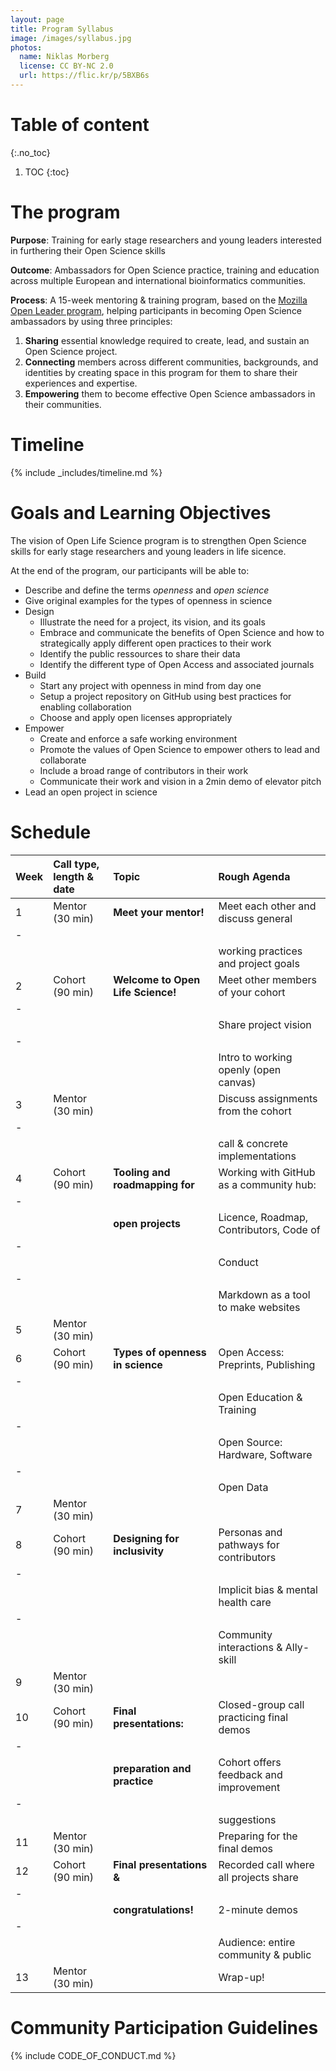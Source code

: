 ```yaml
---
layout: page
title: Program Syllabus
image: /images/syllabus.jpg
photos:
  name: Niklas Morberg
  license: CC BY-NC 2.0
  url: https://flic.kr/p/5BXB6s
---
```


# Table of content
{:.no_toc}

1. TOC
{:toc}

# The program

**Purpose**: Training for early stage researchers and young leaders interested in furthering their
Open Science skills

**Outcome**: Ambassadors for Open Science practice, training and education across multiple European
and international bioinformatics communities.

**Process**: A 15-week mentoring & training program, based on the [Mozilla Open Leader program](https://foundation.mozilla.org/en/opportunity/mozilla-open-leaders/), helping participants in becoming Open Science ambassadors by using three principles:

1. **Sharing** essential knowledge required to create, lead, and sustain an Open Science project.
2. **Connecting** members across different communities, backgrounds, and identities by creating space in this program for them to share their experiences and expertise.
3. **Empowering** them to become effective Open Science ambassadors in their communities.

# Timeline

{% include _includes/timeline.md %}

# Goals and Learning Objectives

The vision of Open Life Science program is to strengthen Open Science skills for early stage researchers and young leaders in life sicence.

At the end of the program, our participants will be able to:
- Describe and define the terms *openness* and *open science*
- Give original examples for the types of openness in science
- Design
  - Illustrate the need for a project, its vision, and its goals
  - Embrace and communicate the benefits of Open Science and how to strategically apply different open practices to their work
  - Identify the public ressources to share their data
  - Identify the different type of Open Access and associated journals
- Build
  - Start any project with openness in mind from day one
  - Setup a project repository on GitHub using best practices for enabling collaboration
  - Choose and apply open licenses appropriately
- Empower
  - Create and enforce a safe working environment
  - Promote the values of Open Science to empower others to lead and collaborate
  - Include a broad range of contributors in their work
  - Communicate their work and vision in a 2min demo of elevator pitch
- Lead an open project in science

# Schedule


| Week | Call type, length & date | Topic                             | Rough Agenda                             |
|:-----|:-------------------------|:----------------------------------|:-----------------------------------------|
| 1    | Mentor (30 min)          | **Meet your mentor!**             | Meet each other and discuss general      |
|-
|      |                          |                                   | working practices and project goals      |
| 2    | Cohort (90 min)          | **Welcome to Open Life Science!** | Meet other members of your cohort        |
|-
|      |                          |                                   | Share project vision                     |
|-
|      |                          |                                   | Intro to working openly (open canvas)    |
| 3    | Mentor (30 min)          |                                   | Discuss assignments from the cohort      |
|-
|      |                          |                                   | call & concrete implementations          |
| 4    | Cohort (90 min)          | **Tooling and roadmapping for**   | Working with GitHub as a community hub:  |
|-
|      |                          | **open projects**                 | Licence, Roadmap, Contributors, Code of  |
|-
|      |                          |                                   | Conduct                                  |
|-
|      |                          |                                   | Markdown as a tool to make websites      |
| 5    | Mentor (30 min)          |                                   |                                          |
| 6    | Cohort (90 min)          | **Types of openness in science**  | Open Access: Preprints, Publishing       |
|-
|      |                          |                                   | Open Education & Training                |
|-
|      |                          |                                   | Open Source: Hardware, Software          |
|-
|      |                          |                                   | Open Data                                |
| 7    | Mentor (30 min)          |                                   |                                          |
| 8    | Cohort (90 min)          | **Designing for inclusivity**     | Personas and pathways for contributors   |
|-
|      |                          |                                   | Implicit bias & mental health care       |
|-
|      |                          |                                   | Community interactions & Ally-skill      |
| 9    | Mentor (30 min)          |                                   |                                          |
| 10   | Cohort (90 min)          | **Final presentations:**          | Closed-group call practicing final demos |
|-
|      |                          | **preparation and practice**      | Cohort offers feedback and improvement   |
|-
|      |                          |                                   |  suggestions                             |
| 11   | Mentor (30 min)          |                                   | Preparing for the final demos            |
| 12   | Cohort (90 min)          | **Final presentations &**         | Recorded call where all projects share   |
|-
|      |                          | **congratulations!**              | 2-minute demos                           |
|-
|      |                          |                                   | Audience: entire community & public      |
| 13   | Mentor (30 min)          |                                   | Wrap-up!                                 |


# Community Participation Guidelines

{% include CODE_OF_CONDUCT.md %}